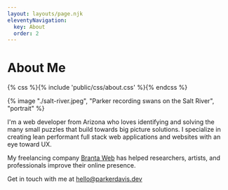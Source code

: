 ```yaml
---
layout: layouts/page.njk
eleventyNavigation:
  key: About
  order: 2
---
```

# About Me
{% css %}{% include 'public/css/about.css' %}{% endcss %}

{% image "./salt-river.jpeg", "Parker recording swans on the Salt River", "portrait" %}

I'm a web developer from Arizona who loves identifying and solving the many small puzzles that build towards big picture solutions. I specialize in creating lean performant full stack web applications and websites with an eye toward UX.

My freelancing company [Branta Web](https://brantaweb.com/) has helped researchers, artists, and professionals improve their online presence.

Get in touch with me at [hello@parkerdavis.dev](mailto:hello@parkerdavis.dev)
